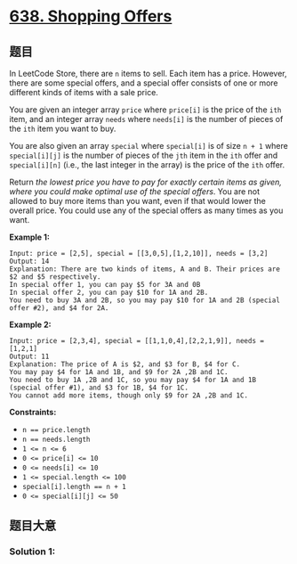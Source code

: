 # [638. Shopping Offers](https://leetcode.com/problems/shopping-offers/)

## 题目

In LeetCode Store, there are `n` items to sell. Each item has a price. However, there are some special offers, and a special offer consists of one or more different kinds of items with a sale price.

You are given an integer array `price` where `price[i]` is the price of the `ith` item, and an integer array `needs` where `needs[i]` is the number of pieces of the `ith` item you want to buy.

You are also given an array `special` where `special[i]` is of size `n + 1` where `special[i][j]` is the number of pieces of the `jth` item in the `ith` offer and `special[i][n]` (i.e., the last integer in the array) is the price of the `ith` offer.

Return *the lowest price you have to pay for exactly certain items as given, where you could make optimal use of the special offers*. You are not allowed to buy more items than you want, even if that would lower the overall price. You could use any of the special offers as many times as you want.

 

**Example 1:**

```
Input: price = [2,5], special = [[3,0,5],[1,2,10]], needs = [3,2]
Output: 14
Explanation: There are two kinds of items, A and B. Their prices are $2 and $5 respectively. 
In special offer 1, you can pay $5 for 3A and 0B
In special offer 2, you can pay $10 for 1A and 2B. 
You need to buy 3A and 2B, so you may pay $10 for 1A and 2B (special offer #2), and $4 for 2A.
```

**Example 2:**

```
Input: price = [2,3,4], special = [[1,1,0,4],[2,2,1,9]], needs = [1,2,1]
Output: 11
Explanation: The price of A is $2, and $3 for B, $4 for C. 
You may pay $4 for 1A and 1B, and $9 for 2A ,2B and 1C. 
You need to buy 1A ,2B and 1C, so you may pay $4 for 1A and 1B (special offer #1), and $3 for 1B, $4 for 1C. 
You cannot add more items, though only $9 for 2A ,2B and 1C.
```

 

**Constraints:**

- `n == price.length`
- `n == needs.length`
- `1 <= n <= 6`
- `0 <= price[i] <= 10`
- `0 <= needs[i] <= 10`
- `1 <= special.length <= 100`
- `special[i].length == n + 1`
- `0 <= special[i][j] <= 50`

## 题目大意



### Solution 1:


